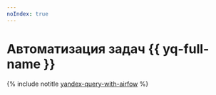 ```yaml
---
noIndex: true
---
```


# Автоматизация задач {{ yq-full-name }}

{% include notitle [yandex-query-with-airfow](../../_tutorials/dataplatform/yandex-query-with-airflow.md) %}
